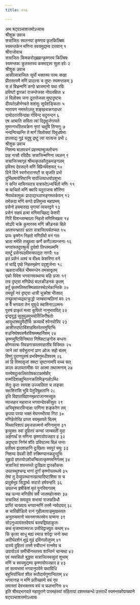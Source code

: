 ```yaml
---
title: ०५६

---
```

अथ षट्पञ्चाशत्तमोऽध्यायः  
श्रीशुक उवाच  
सत्राजितः स्वतनयां कृष्णाय कृतकिल्बिषः  
स्यमन्तकेन मणिना स्वयमुद्यम्य दत्तवान् १  
श्रीराजोवाच  
सत्राजितः किमकरोद्ब्रह्मन्कृष्णस्य किल्बिषः  
स्यमन्तकः कुतस्तस्य कस्माद्दत्ता सुता हरेः २  
श्रीशुक उवाच  
आसीत्सत्राजितः सूर्यो भक्तस्य परमः सखा  
प्रीतस्तस्मै मणिं प्रादात्स च तुष्टः स्यमन्तकम् ३  
स तं बिभ्रन्मणिं कण्ठे भ्राजमानो यथा रविः  
प्रविष्टो द्वारकां राजन्तेजसा नोपलक्षितः ४  
तं विलोक्य जना दूरात्तेजसा मुष्टदृष्टयः  
दीव्यतेऽक्षैर्भगवते शशंसुः सूर्यशङ्किताः ५  
नारायण नमस्तेऽस्तु शङ्खचक्रगदाधर  
दामोदरारविन्दाक्ष गोविन्द यदुनन्दन ६  
एष आयाति सविता त्वां दिदृक्षुर्जगत्पते  
मुष्णन्गभस्तिचक्रेण नृणां चक्षूंषि तिग्मगुः ७  
नन्वन्विच्छन्ति ते मार्गं त्रिलोक्यां विबुधर्षभाः  
ज्ञात्वाद्य गूढं यदुषु द्रष्टुं त्वां यात्यजः प्रभो ८  
श्रीशुक उवाच  
निशम्य बालवचनं प्रहस्याम्बुजलोचनः  
प्राह नासौ रविर्देवः सत्राजिन्मणिना ज्वलन् ९  
सत्राजित्स्वगृहं श्रीमत्कृतकौतुकमङ्गलम्  
प्रविश्य देवसदने मणिं विप्रैर्न्यवेशयत् १०  
दिने दिने स्वर्णभारानष्टौ स सृजति प्रभो  
दुर्भिक्षमार्यरिष्टानि सर्पाधिव्याधयोऽशुभाः  
न सन्ति मायिनस्तत्र यत्रास्तेऽभ्यर्चितो मणिः ११  
स याचितो मणिं क्वापि यदुराजाय शौरिणा  
नैवार्थकामुकः प्रादाद्याच्ञाभङ्गमतर्कयन् १२  
तमेकदा मणिं कण्ठे प्रतिमुच्य महाप्रभम्  
प्रसेनो हयमारुह्य मृगायां व्यचरद्वने १३  
प्रसेनं सहयं हत्वा मणिमाच्छिद्य केशरी  
गिरिं विशन्जाम्बवता निहतो मणिमिच्छता १४  
सोऽपि चक्रे कुमारस्य मणिं क्रीडनकं बिले  
अपश्यन्भ्रातरं भ्राता सत्राजित्पर्यतप्यत १५  
प्रायः कृष्णेन निहतो मणिग्रीवो वनं गतः  
भ्राता ममेति तच्छ्रुत्वा कर्णे कर्णेऽजपन्जनाः १६  
भगवांस्तदुपश्रुत्य दुर्यशो लिप्तमात्मनि  
मार्ष्टुं प्रसेनपदवीमन्वपद्यत नागरैः १७  
हतं प्रसेनं अश्वं च वीक्ष्य केशरिणा वने  
तं चाद्रि पृष्ठे निहतमृक्षेण ददृशुर्जनाः १८  
ऋक्षराजबिलं भीममन्धेन तमसावृतम्  
एको विवेश भगवानवस्थाप्य बहिः प्रजाः १९  
तत्र दृष्ट्वा मणिप्रेष्ठं बालक्रीडनकं कृतम्  
हर्तुं कृतमतिस्तस्मिन्नवतस्थेऽर्भकान्तिके २०  
तमपूर्वं नरं दृष्ट्वा धात्री चुक्रोश भीतवत्  
तच्छ्रुत्वाभ्यद्रवत्क्रुद्धो जाम्बवान्बलिनां वरः २१  
स वै भगवता तेन युयुधे स्वामिनाऽऽत्मनः  
पुरुषं प्राकृतं मत्वा कुपितो नानुभाववित् २२  
द्वन्द्वयुद्धं सुतुमुलमुभयोर्विजिगीषतोः  
आयुधाश्मद्रुमैर्दोर्भिः क्रव्यार्थे श्येनयोरिव २३  
आसीत्तदष्टाविंशाहमितरेतरमुष्टिभिः  
वज्रनिष्पेषपरुषैरविश्रममहर्निशम् २४  
कृष्णमुष्टिविनिष्पात निष्पिष्टाङ्गोरु बन्धनः  
क्षीणसत्त्वः स्विन्नगात्रस्तमाहातीव विस्मितः २५  
जाने त्वां सर्वभूतानां प्राण ओजः सहो बलम्  
विष्णुं पुराणपुरुषं प्रभविष्णुमधीश्वरम् २६  
त्वं हि विश्वसृजां स्रष्टा सृष्टानामपि यच्च सत्  
कालः कलयतामीशः पर आत्मा तथात्मनाम् २७  
यस्येषदुत्कलितरोषकटाक्षमोक्षैर्  
वर्त्मादिशत्क्षुभितनक्रतिमिङ्गलोऽब्धिः  
सेतुः कृतः स्वयश उज्ज्वलिता च लङ्का  
रक्षःशिरांसि भुवि पेतुरिषुक्षतानि २८  
इति विज्ञातविज्ञानमृक्षराजानमच्युतः  
व्याजहार महाराज भगवान्देवकीसुतः २९  
अभिमृश्यारविन्दाक्षः पाणिना शङ्करेण तम्  
कृपया परया भक्तं मेघगम्भीरया गिरा ३०  
मणिहेतोरिह प्राप्ता वयमृक्षपते बिलम्  
मिथ्याभिशापं प्रमृजन्नात्मनो मणिनामुना ३१  
इत्युक्तः स्वां दुहितरं कन्यां जाम्बवतीं मुदा  
अर्हणार्थं स मणिना कृष्णायोपजहार ह ३२  
अदृष्ट्वा निर्गमं शौरेः प्रविष्टस्य बिलं जनाः  
प्रतीक्ष्य द्वादशाहानि दुःखिताः स्वपुरं ययुः ३३  
निशम्य देवकी देवी रुक्मिण्यानकदुन्दुभिः  
सुहृदो ज्ञातयोऽशोचन्बिलात्कृष्णमनिर्गतम् ३४  
सत्राजितं शपन्तस्ते दुःखिता द्वारकौकसः  
उपतस्थुश्चन्द्र भागां दुर्गां कृष्णोपलब्धये ३५  
तेषां तु देव्युपस्थानात्प्रत्यादिष्टाशिषा स च  
प्रादुर्बभूव सिद्धार्थः सदारो हर्षयन्हरिः ३६  
उपलभ्य हृषीकेशं मृतं पुनरिवागतम्  
सह पत्न्या मणिग्रीवं सर्वे जातमहोत्सवाः ३७  
सत्राजितं समाहूय सभायां राजसन्निधौ  
प्राप्तिं चाख्याय भगवान्मणिं तस्मै न्यवेदयत् ३८  
स चातिव्रीडितो रत्नं गृहीत्वावाङ्मुखस्ततः  
अनुतप्यमानो भवनमगमत्स्वेन पाप्मना ३९  
सोऽनुध्यायंस्तदेवाघं बलवद्विग्रहाकुलः  
कथं मृजाम्यात्मरजः प्रसीदेद्वाच्युतः कथम् ४०  
किं कृत्वा साधु मह्यं स्यान्न शपेद्वा जनो यथा  
अदीर्घदर्शनं क्षुद्रं मूढं द्रविणलोलुपम् ४१  
दास्ये दुहितरं तस्मै स्त्रीरत्नं रत्नमेव च  
उपायोऽयं समीचीनस्तस्य शान्तिर्न चान्यथा ४२  
एवं व्यवसितो बुद्ध्या सत्राजित्स्वसुतां शुभाम्  
मणिं च स्वयमुद्यम्य कृष्णायोपजहार ह ४३  
तां सत्यभामां भगवानुपयेमे यथाविधि  
बहुभिर्याचितां शील रूपौदार्यगुणान्विताम् ४४  
भगवानाह न मणिं प्रतीच्छामो वयं नृप  
तवास्तां देवभक्तस्य वयं च फलभागिनः ४५  
इति श्रीमद्भागवते महापुराणे पारमहंस्यां संहितायां दशमस्कन्धे उत्तरार्धे स्यमन्तकोपाख्याने षट्पञ्चाशत्तमोऽध्यायः